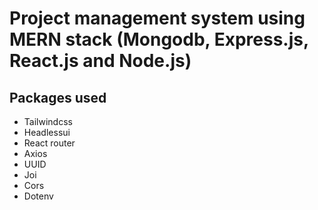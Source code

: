 # Project management system using MERN stack (Mongodb, Express.js, React.js and Node.js) 



## Packages used
- Tailwindcss
- Headlessui
- React router
- Axios
- UUID
- Joi
- Cors
- Dotenv
